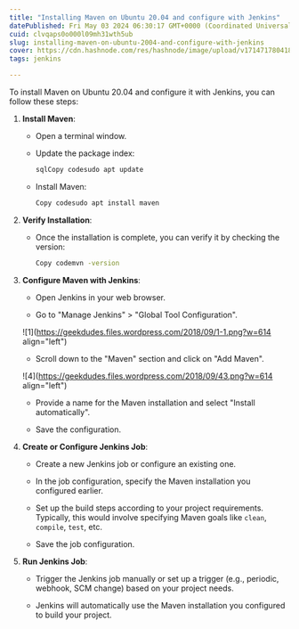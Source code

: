 ```yaml
---
title: "Installing Maven on Ubuntu 20.04 and configure with Jenkins"
datePublished: Fri May 03 2024 06:30:17 GMT+0000 (Coordinated Universal Time)
cuid: clvqaps0o000l09mh31wth5ub
slug: installing-maven-on-ubuntu-2004-and-configure-with-jenkins
cover: https://cdn.hashnode.com/res/hashnode/image/upload/v1714717804187/63a25a71-711c-4dbd-b9c2-783e753f7e6d.png
tags: jenkins

---
```


To install Maven on Ubuntu 20.04 and configure it with Jenkins, you can follow these steps:

1. **Install Maven**:
    
    * Open a terminal window.
        
    * Update the package index:
        
        ```bash
        sqlCopy codesudo apt update
        ```
        
    * Install Maven:
        
        ```bash
        Copy codesudo apt install maven
        ```
        
2. **Verify Installation**:
    
    * Once the installation is complete, you can verify it by checking the version:
        
        ```bash
        Copy codemvn -version
        ```
        
3. **Configure Maven with Jenkins**:
    
    * Open Jenkins in your web browser.
        
    * Go to "Manage Jenkins" &gt; "Global Tool Configuration".
        
    
    ![1](https://geekdudes.files.wordpress.com/2018/09/1-1.png?w=614 align="left")
    
    * Scroll down to the "Maven" section and click on "Add Maven".
        
    
    ![4](https://geekdudes.files.wordpress.com/2018/09/43.png?w=614 align="left")
    
    * Provide a name for the Maven installation and select "Install automatically".
        
    * Save the configuration.
        
4. **Create or Configure Jenkins Job**:
    
    * Create a new Jenkins job or configure an existing one.
        
    * In the job configuration, specify the Maven installation you configured earlier.
        
    * Set up the build steps according to your project requirements. Typically, this would involve specifying Maven goals like `clean`, `compile`, `test`, etc.
        
    * Save the job configuration.
        
5. **Run Jenkins Job**:
    
    * Trigger the Jenkins job manually or set up a trigger (e.g., periodic, webhook, SCM change) based on your project needs.
        
    * Jenkins will automatically use the Maven installation you configured to build your project.